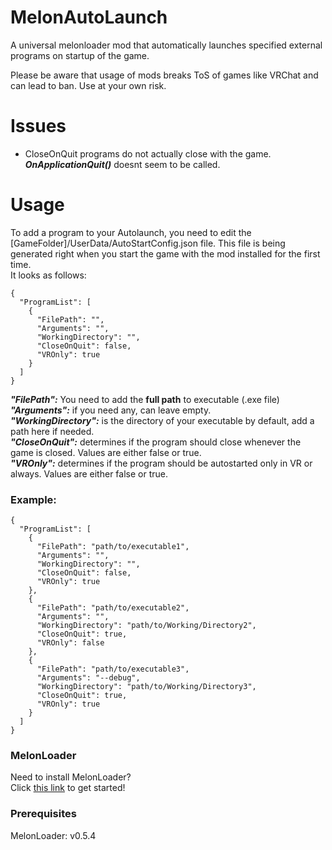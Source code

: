 # MelonAutoLaunch
A universal melonloader mod that automatically launches specified external programs on startup of the game.

Please be aware that usage of mods breaks ToS of games like VRChat and can lead to ban. Use at your own risk.

# Issues

- CloseOnQuit programs do not actually close with the game. ***OnApplicationQuit()*** doesnt seem to be called.

# Usage
To add a program to your Autolaunch, you need to edit the [GameFolder]/UserData/AutoStartConfig.json file. This file is being generated right when you start the game with the mod installed for the first time. <br>
It looks as follows: 
```
{
  "ProgramList": [
    {
      "FilePath": "",
      "Arguments": "",
      "WorkingDirectory": "",
      "CloseOnQuit": false,
      "VROnly": true
    }
  ]
}
```
***"FilePath":*** You need to add the **full path** to executable (.exe file) <br>
***"Arguments":*** if you need any, can leave empty.  <br>
***"WorkingDirectory":*** is the directory of your executable by default, add a path here if needed.  <br>
***"CloseOnQuit":*** determines if the program should close whenever the game is closed. Values are either false or true.  <br>
***"VROnly":*** determines if the program should be autostarted only in VR or always. Values are either false or true.

### Example:

```
{
  "ProgramList": [
    {
      "FilePath": "path/to/executable1",
      "Arguments": "",
      "WorkingDirectory": "",
      "CloseOnQuit": false,
      "VROnly": true
    },
    {
      "FilePath": "path/to/executable2",
      "Arguments": "",
      "WorkingDirectory": "path/to/Working/Directory2",
      "CloseOnQuit": true,
      "VROnly": false
    },
    {
      "FilePath": "path/to/executable3",
      "Arguments": "--debug",
      "WorkingDirectory": "path/to/Working/Directory3",
      "CloseOnQuit": true,
      "VROnly": true
    }
  ]
}
```

### MelonLoader
Need to install MelonLoader?<br>
Click [this link](https://melonwiki.xyz/#/?id=automated-installation) to get started!

### Prerequisites
MelonLoader: v0.5.4<br>
